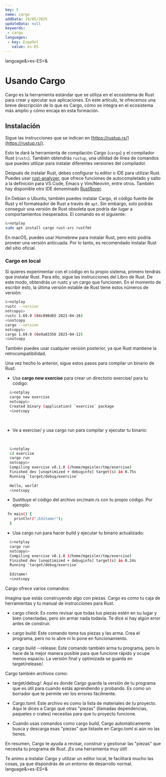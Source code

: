 ```yaml
---
key: 5
name: cargo
addData: 19/05/2025
updateData: null
keywords: 
 - cargo
languages:
 - key: Español
   value: es-ES
---
```

language&>es-ES<&
# Usando Cargo

Cargo es la herramienta estándar que se utiliza en el ecosistema de Rust para crear y ejecutar sus aplicaciones. En este artículo, te ofrecemos una breve descripción de lo que es Cargo, cómo se integra en el ecosistema más amplio y cómo encaja en esta formación.

## Instalación

Sigue las instrucciones que se indican en [https://rustup.rs/](https://rustup.rs/).

Esto te dará la herramienta de compilación Cargo (`cargo`) y el compilador Rust (`rustc`). También obtendrás `rustup`, una utilidad de línea de comandos que puedes utilizar para instalar diferentes versiones del compilador.

Después de instalar Rust, debes configurar tu editor o IDE para utilizar Rust.  Puedes usar  [rust-analyzer](https://rust-analyzer.github.io/), que ofrece funciones de autocompletado y salto a la definición para VS Code, Emacs y Vim/Neovim, entre otros. También hay disponible otro IDE denominado [RustRover](https://www.jetbrains.com/rust/).

En Debian o Ubuntu, también puedes instalar Cargo, el código fuente de Rust y el formateador de Rust a través de `apt`. Sin embargo, solo podrás conseguir una versión de Rust obsoleta que podría dar lugar a comportamientos inesperados. El comando es el siguiente:

```bash
&>notplay
sudo apt install cargo rust-src rustfmt
```

En macOS, puedes usar Homebrew para instalar Rust, pero esto podría proveer una versión anticuada. Por lo tanto, es recomendado instalar Rust del sitio oficial.

### Cargo en local
Si quieres experimentar con el código en tu propio sistema, primero tendrás que instalar Rust. Para ello, sigue las instrucciones del Libro de Rust. De este modo, obtendrás un rustc y un cargo que funcionen. En el momento de escribir esto, la última versión estable de Rust tiene estos números de versión:

```bash
&>notplay
rustc --version
notcopy&>
rustc 1.69.0 (84c898d65 2023-04-16)
<&notcopy
cargo --version
notcopy&>
cargo 1.69.0 (6e9a83356 2023-04-12)
<&notcopy
```

También puedes usar cualquier versión posterior, ya que Rust mantiene la retrocompatibilidad.

Una vez hecho lo anterior, sigue estos pasos para compilar un binario de Rust:

 * Usa **cargo new exercise** para crear un directorio exercise/ para tu código:
 
```bash
  &>notplay
  cargo new exercise
  notcopy&>
  Created binary (application) `exercise` package
  <&notcopy
```

<br />

 * Ve a exercise/ y usa cargo run para compilar y ejecutar tu binario:

<br />

```bash
  &>notplay
  cd exercise
  cargo run
  notcopy&>
  Compiling exercise v0.1.0 (/home/mgeisler/tmp/exercise)
  Finished dev [unoptimized + debuginfo] target(s) in 0.75s
  Running `target/debug/exercise`
  
  Hello, world!
  <&notcopy
```


 * Sustituye el código del archivo src/main.rs con tu propio código. 
Por ejemplo:
  
```bash
 fn main() {
    println!("¡Edítame!");
  }
```

 * Usa cargo run para hacer build y ejecutar tu binario actualizado:

```bash
  &>notplay
  cargo run
  notcopy&>
  Compiling exercise v0.1.0 (/home/mgeisler/tmp/exercise)
  Finished dev [unoptimized + debuginfo] target(s) in 0.24s
  Running `target/debug/exercise`
  
  Editame!
  <&notcopy
```

Cargo ofrece varios comandos:

Imagina que estás construyendo algo con piezas. Cargo es como tu caja de herramientas y tu manual de instrucciones para Rust.

 * cargo check:  Es como revisar que todas tus piezas estén en su lugar y bien conectadas, pero sin armar nada todavía. Te dice si hay algún error antes de construir.

 * cargo build:  Este comando toma tus piezas y las arma. Crea el programa, pero no lo abre ni lo pone en funcionamiento.

 * cargo build --release:  Este comando también arma tu programa, pero lo hace de la mejor manera posible para que funcione rápido y ocupe menos espacio. La versión final y optimizada se guarda en target/release/.

Cargo también archivos como:

 * target/debug/: Aquí es donde Cargo guarda la versión de tu programa que es útil para cuando estás aprendiendo y probando. Es como un borrador que te permite ver los errores fácilmente.

 * Cargo.toml: Este archivo es como la lista de materiales de tu proyecto. Aquí le dices a Cargo qué otras "piezas" (llamadas dependencias, paquetes o crates) necesitas para que tu proyecto funcione.

 * Cuando usas comandos como cargo build, Cargo automáticamente busca y descarga esas "piezas" que listaste en Cargo.toml si aún no las tienes.

En resumen, Cargo te ayuda a revisar, construir y gestionar las "piezas" que necesita tu programa de Rust. ¡Es una herramienta muy útil!

Te animo a instalar Cargo y utilizar un editor local, te facilitará mucho las cosas, ya que dispondrás de un entorno de desarrollo normal.
language&>es-ES<&